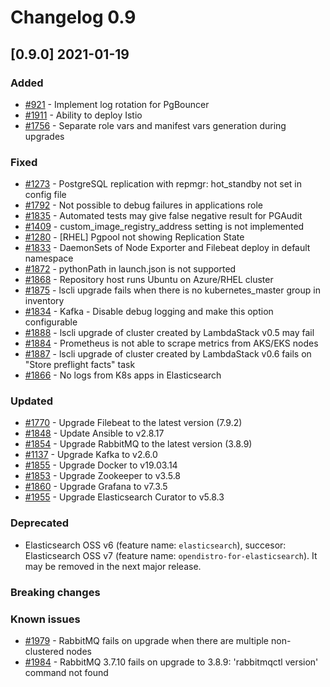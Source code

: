 # Changelog 0.9

## [0.9.0] 2021-01-19

### Added

- [#921](https://github.com/lambdastack/lambdastack/issues/921) - Implement log rotation for PgBouncer
- [#1911](https://github.com/lambdastack/lambdastack/issues/1911) - Ability to deploy Istio
- [#1756](https://github.com/lambdastack/lambdastack/issues/1756) - Separate role vars and manifest vars generation during upgrades

### Fixed

- [#1273](https://github.com/lambdastack/lambdastack/issues/1273) - PostgreSQL replication with repmgr: hot_standby not set in config file
- [#1792](https://github.com/lambdastack/lambdastack/issues/1792) - Not possible to debug failures in applications role
- [#1835](https://github.com/lambdastack/lambdastack/issues/1835) - Automated tests may give false negative result for PGAudit
- [#1409](https://github.com/lambdastack/lambdastack/issues/1409) - custom_image_registry_address setting is not implemented
- [#1280](https://github.com/lambdastack/lambdastack/issues/1280) - [RHEL] Pgpool not showing Replication State
- [#1833](https://github.com/lambdastack/lambdastack/issues/1833) - DaemonSets of Node Exporter and Filebeat deploy in default namespace
- [#1872](https://github.com/lambdastack/lambdastack/issues/1872) - pythonPath in launch.json is not supported
- [#1868](https://github.com/lambdastack/lambdastack/issues/1868) - Repository host runs Ubuntu on Azure/RHEL cluster
- [#1875](https://github.com/lambdastack/lambdastack/issues/1875) - lscli upgrade fails when there is no kubernetes_master group in inventory
- [#1834](https://github.com/lambdastack/lambdastack/issues/1834) - Kafka - Disable debug logging and make this option configurable
- [#1888](https://github.com/lambdastack/lambdastack/issues/1888) - lscli upgrade of cluster created by LambdaStack v0.5 may fail
- [#1884](https://github.com/lambdastack/lambdastack/issues/1884) - Prometheus is not able to scrape metrics from AKS/EKS nodes
- [#1887](https://github.com/lambdastack/lambdastack/issues/1887) - lscli upgrade of cluster created by LambdaStack v0.6 fails on "Store preflight facts" task
- [#1866](https://github.com/lambdastack/lambdastack/issues/1866) - No logs from K8s apps in Elasticsearch

### Updated

- [#1770](https://github.com/lambdastack/lambdastack/issues/1770) - Upgrade Filebeat to the latest version (7.9.2)
- [#1848](https://github.com/lambdastack/lambdastack/issues/1848) - Update Ansible to v2.8.17
- [#1854](https://github.com/lambdastack/lambdastack/issues/1854) - Upgrade RabbitMQ to the latest version (3.8.9)
- [#1137](https://github.com/lambdastack/lambdastack/issues/1137) - Upgrade Kafka to v2.6.0
- [#1855](https://github.com/lambdastack/lambdastack/issues/1855) - Upgrade Docker to v19.03.14
- [#1853](https://github.com/lambdastack/lambdastack/issues/1853) - Upgrade Zookeeper to v3.5.8
- [#1860](https://github.com/lambdastack/lambdastack/issues/1860) - Upgrade Grafana to v7.3.5
- [#1955](https://github.com/lambdastack/lambdastack/issues/1955) - Upgrade Elasticsearch Curator to v5.8.3

### Deprecated

- Elasticsearch OSS v6 (feature name: `elasticsearch`), succesor: Elasticsearch OSS v7 (feature name: `opendistro-for-elasticsearch`). It may be removed in the next major release.

### Breaking changes

### Known issues

- [#1979](https://github.com/lambdastack/lambdastack/issues/1979) - RabbitMQ fails on upgrade when there are multiple non-clustered nodes
- [#1984](https://github.com/lambdastack/lambdastack/issues/1984) - RabbitMQ 3.7.10 fails on upgrade to 3.8.9: 'rabbitmqctl version' command not found
